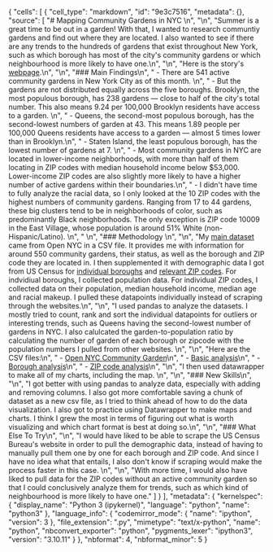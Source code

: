 {
 "cells": [
  {
   "cell_type": "markdown",
   "id": "9e3c7516",
   "metadata": {},
   "source": [
    "# Mapping Community Gardens in NYC  \n",
    "\n",
    "Summer is a great time to be out in a garden! With that, I wanted to research communtiy gardens and find out where they are located. I also wanted to see if there are any trends to the hundreds of gardens that exist throughout New York, such as which borough has most of the city's community gardens or which neighbourhood is more likely to have one.\n",
    "\n",
    "Here is the story's [webpage]( ).\n",
    "\n",
    "### Main Findings\n",
    " - There are 541 active community gardens in New York City as of this month. \n",
    " - But the gardens are not distributed equally across the five boroughs. Brooklyn, the most populous borough, has 238 gardens — close to half of the city's total number. This also means 9.24 per 100,000 Brooklyn residents have access to a garden.  \n",
    " - Queens, the second-most populous borough, has the second-lowest numbers of garden at 43. This means 1.89 people per 100,000 Queens residents have access to a garden — almost 5 times lower than in Brooklyn.\n",
    " - Staten Island, the least populous borough, has the lowest number of gardens at 7. \n",
    " - Most community gardens in NYC are located in lower-income neighborhoods, with more than half of them locating in ZIP codes with median household income below $53,000. Lower-income ZIP codes are also slightly more likely to have a higher number of active gardens within their boundaries.\n",
    " - I didn't have time to fully analyze the racial data, so I only looked at the 10 ZIP codes with the highest numbers of community gardens. Ranging from 17 to 44 gardens, these big clusters  tend to be in neighborhoods of color, such as predominantly Black neighborhoods. The only exception is ZIP code 10009 in the East Village, whose population is around 51% White (non-Hispanic/Latino). \n",
    " \n",
    "### Methodology \n",
    "\n",
    "My [main dataset](https://data.cityofnewyork.us/dataset/GreenThumb-Garden-Info/p78i-pat6) came from Open NYC in a CSV file. It provides me with information for around 550 community gardens, their status, as well as the borough and ZIP code they are located in. I then supplemented it with demographic data I got from US Census for [individual boroughs](https://www.census.gov/quickfacts/fact/table/richmondcountynewyork,queenscountynewyork,newyorkcountynewyork,kingscountynewyork,bronxcountynewyork/PST045222) and [relevant ZIP codes](https://data.census.gov/table?y=2021&d=ACS+5-Year+Estimates+Data+Profiles). For indvidiual boroughs, I collected population data. For individual ZIP codes, I collected data on their population, median household income, median age and racial makeup. I pulled these datapoints individually instead of scraping through the websites.\n",
    "\n",
    "I used pandas to analyze the datasets. I mostly tried to count, rank and sort the individual datapoints for outliers or interesting trends, such as Queens having the second-lowest number of gardens in NYC. I also calulcated the garden-to-population ratio by calculating the number of garden of each borough or zipcode with the population numbers I pulled from other websites. \n",
    "\n",
    "Here are the CSV files:\n",
    " - [Open NYC Community Garden]( )\n",
    " - [Basic analysis]( )\n",
    " - [Borough analysis]( )\n",
    " - [ZIP code analysis]( )\n",
    "\n",
    "I then used datawrapper to make all of my charts, including the map. \n",
    "\n",
    "### New Skills\n",
    "\n",
    "I got better with using pandas to analyze data, especially with adding and removing columns. I also got more comfortable saving a chunk of dataset as a new csv file, as I tried to think ahead of how to do the data visualization. I also got to practice using Datawrapper to make maps and charts. I think I grew the most in terms of figuring out what is worth visualizing and which chart format is best at doing so.\n",
    "\n",
    "### What Else To Try\n",
    "\n",
    "I would have liked to be able to scrape the US Census Bureau's website in order to pull the demographic data, instead of having to manually pull them one by one for each borough and ZIP code. And since I have no idea what that entails, I also don't know if scraping would make the process faster in this case. \n",
    "\n",
    "With more time, I would also have liked to pull data for the ZIP codes without an active community garden so that I could conclusively analyze them for trends, such as which kind of neighbourhood is more likely to have one."
   ]
  }
 ],
 "metadata": {
  "kernelspec": {
   "display_name": "Python 3 (ipykernel)",
   "language": "python",
   "name": "python3"
  },
  "language_info": {
   "codemirror_mode": {
    "name": "ipython",
    "version": 3
   },
   "file_extension": ".py",
   "mimetype": "text/x-python",
   "name": "python",
   "nbconvert_exporter": "python",
   "pygments_lexer": "ipython3",
   "version": "3.10.11"
  }
 },
 "nbformat": 4,
 "nbformat_minor": 5
}
